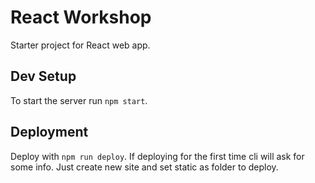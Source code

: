 # React Workshop
Starter project for React web app.

## Dev Setup
To start the server run `npm start`.

## Deployment
Deploy with `npm run deploy`. If deploying for the first time cli will ask for some info. Just create new site and set static as folder to deploy.
